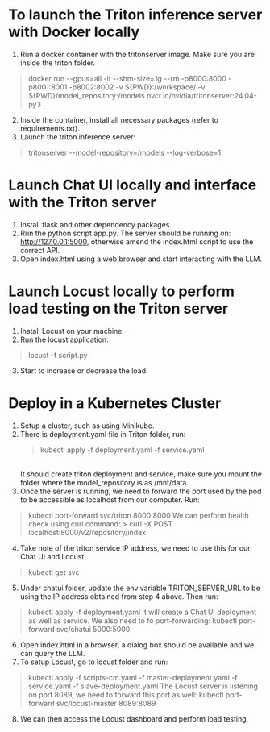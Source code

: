 # To launch the Triton inference server with Docker locally

1. Run a docker container with the tritonserver image. Make sure you are inside the triton folder.
  > docker run --gpus=all -it --shm-size=1g --rm -p8000:8000 -p8001:8001 -p8002:8002 -v ${PWD}:/workspace/ -v ${PWD}/model_repository:/models nvcr.io/nvidia/tritonserver:24.04-py3
2. Inside the container, install all necessary packages (refer to requirements.txt).
3. Launch the triton inference server:
  > tritonserver --model-repository=/models --log-verbose=1


# Launch Chat UI locally and interface with the Triton server

1. Install flask and other dependency packages.
2. Run the python script app.py. The server should be running on: http://127.0.0.1:5000, otherwise amend the index.html script to use the correct API.
3. Open index.html using a web browser and start interacting with the LLM.


# Launch Locust locally to perform load testing on the Triton server

1. Install Locust on your machine.
2. Run the locust application: 
  > locust -f script.py
3. Start to increase or decrease the load.


# Deploy in a Kubernetes Cluster

1) Setup a cluster, such as using Minikube.
2) There is deployment.yaml file in Triton folder, run:
   > kubectl apply -f deployment.yaml -f service.yaml
   <br />
   It should create triton deployment and service, make sure you mount the folder where the model_repository is as /mnt/data. 
3) Once the server is running, we need to forward the port used by the pod to be accessible as localhost from our computer. Run:
  > kubectl port-forward svc/triton 8000:8000
    We can perform health check using curl command:
    > curl -X POST localhost:8000/v2/repository/index
4) Take note of the triton service IP address, we need to use this for our Chat UI and Locust.
  > kubectl get svc
5) Under chatui folder, update the env variable TRITON_SERVER_URL to be using the IP address obtained from step 4 above. Then run:
  > kubectl apply -f deployment.yaml
  It will create a Chat UI deployment as well as service. We also need to fo port-forwarding:
  > kubectl port-forward svc/chatui 5000:5000
6) Open index.html in a browser, a dialog box should be available and we can query the LLM.
7) To setup Locust, go to locust folder and run:
  > kubectl apply -f scripts-cm.yaml -f master-deployment.yaml -f service.yaml -f slave-deployment.yaml
  The Locust server is listening on port 8089, we need to forward this port as well:
  > kubectl port-forward svc/locust-master 8089:8089
8) We can then access the Locust dashboard and perform load testing.
